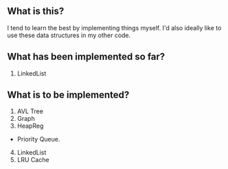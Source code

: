 ## What is this?

I tend to learn the best by implementing things myself. 
I'd also ideally like to use these data structures in my other code. 

## What has been implemented so far? 

1. LinkedList

## What is to be implemented?

1. AVL Tree
2. Graph
3. HeapReg
  - Priority Queue. 
4. LinkedList
5. LRU Cache
